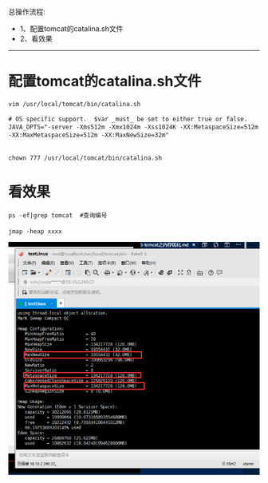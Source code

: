总操作流程:
- 1、配置tomcat的catalina.sh文件
- 2、看效果

***

# 配置tomcat的catalina.sh文件

```shell
vim /usr/local/tomcat/bin/catalina.sh
```

```shell
# OS specific support.  $var _must_ be set to either true or false.
JAVA_OPTS="-server -Xms512m -Xmx1024m -Xss1024K -XX:MetaspaceSize=512m -XX:MaxMetaspaceSize=512m -XX:MaxNewSize=32m"
```

```

chown 777 /usr/local/tomcat/bin/catalina.sh
```
# 看效果

```shell
ps -ef|grep tomcat  #查询编号

jmap -heap xxxx
```

![](image/5-1.png)